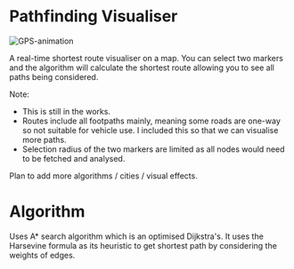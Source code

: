 # Pathfinding Visualiser
>>>>>>> 

![GPS-animation](https://github.com/user-attachments/assets/80a25634-03fe-47ab-a34a-7d1fac545e33)

A real-time shortest route visualiser on a map. You can select two markers and the algorithm will calculate the shortest route allowing you to see all paths being considered.

Note: 
- This is still in the works.
- Routes include all footpaths mainly, meaning some roads are one-way so not suitable for vehicle use. I included this so that we can visualise more paths.
- Selection radius of the two markers are limited as all nodes would need to be fetched and analysed.

Plan to add more algorithms / cities / visual effects.

# Algorithm

Uses A* search algorithm which is an optimised Dijkstra's. It uses the Harsevine formula as its heuristic to get shortest path by considering the weights of edges.
